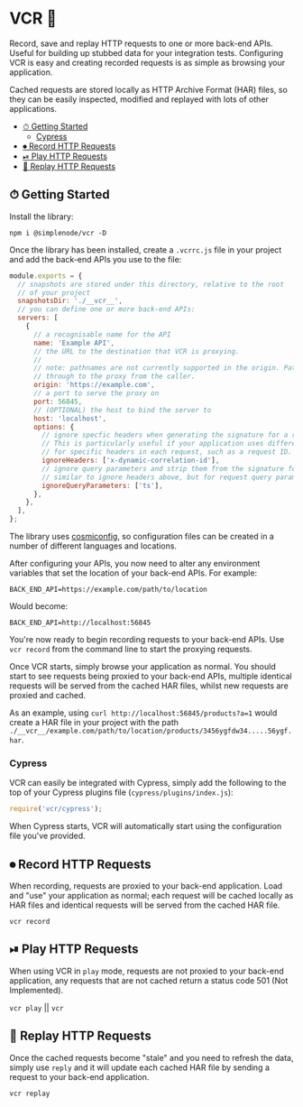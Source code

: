# VCR 📼 <!-- omit in toc -->

Record, save and replay HTTP requests to one or more back-end APIs. Useful for building up stubbed data for your integration tests. Configuring VCR is easy and creating recorded requests is as simple as browsing your application.

Cached requests are stored locally as HTTP Archive Format (HAR) files, so they can be easily inspected, modified and replayed with lots of other applications.

- [⏱ Getting Started](#-getting-started)
  - [Cypress](#cypress)
- [⏺ Record HTTP Requests](#-record-http-requests)
- [⏯ Play HTTP Requests](#-play-http-requests)
- [🔀 Replay HTTP Requests](#-replay-http-requests)

## ⏱ Getting Started

Install the library:

```
npm i @simplenode/vcr -D
```

Once the library has been installed, create a `.vcrrc.js` file in your project and add the back-end APIs you use to the file:

```js
module.exports = {
  // snapshots are stored under this directory, relative to the root
  // of your project
  snapshotsDir: './__vcr__',
  // you can define one or more back-end APIs:
  servers: [
    {
      // a recognisable name for the API
      name: 'Example API',
      // the URL to the destination that VCR is proxying.
      //
      // note: pathnames are not currently supported in the origin. Pathnames should be passed
      // through to the proxy from the caller.
      origin: 'https://example.com',
      // a port to serve the proxy on
      port: 56845,
      // (OPTIONAL) the host to bind the server to
      host: 'localhost',
      options: {
        // ignore specfic headers when generating the signature for a request.
        // This is particularly useful if your application uses different values
        // for specific headers in each request, such as a request ID.
        ignoreHeaders: ['x-dynamic-correlation-id'],
        // ignore query parameters and strip them from the signature for a request.
        // similar to ignore headers above, but for request query parameters.
        ignoreQueryParameters: ['ts'],
      },
    },
  ],
};
```

The library uses [cosmiconfig](https://www.npmjs.com/package/cosmiconfig), so configuration files can be created in a number of different languages and locations.

After configuring your APIs, you now need to alter any environment variables that set the location of your back-end APIs. For example:

```
BACK_END_API=https://example.com/path/to/location
```

Would become:

```
BACK_END_API=http://localhost:56845
```

You're now ready to begin recording requests to your back-end APIs. Use `vcr record` from the command line to start the proxying requests.

Once VCR starts, simply browse your application as normal. You should start to see requests being proxied to your back-end APIs, multiple identical requests will be served from the cached HAR files, whilst new requests are proxied and cached.

As an example, using `curl http://localhost:56845/products?a=1` would create a HAR file in your project with the path `./__vcr__/example.com/path/to/location/products/3456ygfdw34.....56ygf.har`.

### Cypress

VCR can easily be integrated with Cypress, simply add the following to the top of your Cypress plugins file (`cypress/plugins/index.js`):

```js
require('vcr/cypress');
```

When Cypress starts, VCR will automatically start using the configuration file you've provided.

## ⏺ Record HTTP Requests

When recording, requests are proxied to your back-end application. Load and "use" your application as normal; each request will be cached locally as HAR files and identical requests will be served from the cached HAR file.

`vcr record`

## ⏯ Play HTTP Requests

When using VCR in `play` mode, requests are not proxied to your back-end application, any requests that are not cached return a status code 501 (Not Implemented).

`vcr play` || `vcr`

## 🔀 Replay HTTP Requests

Once the cached requests become "stale" and you need to refresh the data, simply use `reply` and it will update each cached HAR file by sending a request to your back-end application.

`vcr replay`
